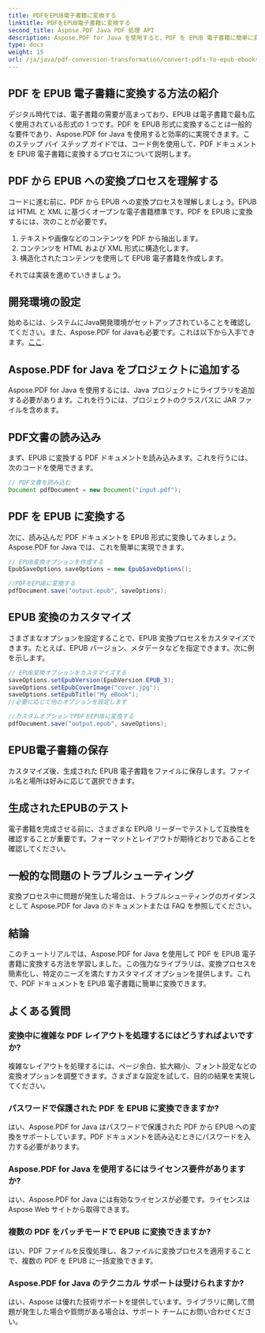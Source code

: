 ```yaml
---
title: PDFをEPUB電子書籍に変換する
linktitle: PDFをEPUB電子書籍に変換する
second_title: Aspose.PDF Java PDF 処理 API
description: Aspose.PDF for Java を使用すると、PDF を EPUB 電子書籍に簡単に変換できます。PDF から EPUB への変換手順と FAQ を学習します。
type: docs
weight: 15
url: /ja/java/pdf-conversion-transformation/convert-pdfs-to-epub-ebooks/
---
```


## PDF を EPUB 電子書籍に変換する方法の紹介

デジタル時代では、電子書籍の需要が高まっており、EPUB は電子書籍で最も広く使用されている形式の 1 つです。PDF を EPUB 形式に変換することは一般的な要件であり、Aspose.PDF for Java を使用すると効率的に実現できます。このステップ バイ ステップ ガイドでは、コード例を使用して、PDF ドキュメントを EPUB 電子書籍に変換するプロセスについて説明します。

## PDF から EPUB への変換プロセスを理解する

コードに進む前に、PDF から EPUB への変換プロセスを理解しましょう。EPUB は HTML と XML に基づくオープンな電子書籍標準です。PDF を EPUB に変換するには、次のことが必要です。

1. テキストや画像などのコンテンツを PDF から抽出します。
2. コンテンツを HTML および XML 形式に構造化します。
3. 構造化されたコンテンツを使用して EPUB 電子書籍を作成します。

それでは実装を進めていきましょう。

## 開発環境の設定

始めるには、システムにJava開発環境がセットアップされていることを確認してください。また、Aspose.PDF for Javaも必要です。これは以下から入手できます。[ここ](https://releases.aspose.com/pdf/java/).

## Aspose.PDF for Java をプロジェクトに追加する

Aspose.PDF for Java を使用するには、Java プロジェクトにライブラリを追加する必要があります。これを行うには、プロジェクトのクラスパスに JAR ファイルを含めます。

## PDF文書の読み込み

まず、EPUB に変換する PDF ドキュメントを読み込みます。これを行うには、次のコードを使用できます。

```java
// PDF文書を読み込む
Document pdfDocument = new Document("input.pdf");
```

## PDF を EPUB に変換する

次に、読み込んだ PDF ドキュメントを EPUB 形式に変換してみましょう。Aspose.PDF for Java では、これを簡単に実現できます。

```java
// EPUB変換オプションを作成する
EpubSaveOptions saveOptions = new EpubSaveOptions();

//PDFをEPUBに変換する
pdfDocument.save("output.epub", saveOptions);
```

## EPUB 変換のカスタマイズ

さまざまなオプションを設定することで、EPUB 変換プロセスをカスタマイズできます。たとえば、EPUB バージョン、メタデータなどを指定できます。次に例を示します。

```java
// EPUB変換オプションをカスタマイズする
saveOptions.setEpubVersion(EpubVersion.EPUB_3);
saveOptions.setEpubCoverImage("cover.jpg");
saveOptions.setEpubTitle("My eBook");
//必要に応じて他のオプションを設定します

//カスタムオプションでPDFをEPUBに変換する
pdfDocument.save("output.epub", saveOptions);
```

## EPUB電子書籍の保存

カスタマイズ後、生成された EPUB 電子書籍をファイルに保存します。ファイル名と場所は好みに応じて選択できます。

## 生成されたEPUBのテスト

電子書籍を完成させる前に、さまざまな EPUB リーダーでテストして互換性を確認することが重要です。フォーマットとレイアウトが期待どおりであることを確認してください。

## 一般的な問題のトラブルシューティング

変換プロセス中に問題が発生した場合は、トラブルシューティングのガイダンスとして Aspose.PDF for Java のドキュメントまたは FAQ を参照してください。

## 結論

このチュートリアルでは、Aspose.PDF for Java を使用して PDF を EPUB 電子書籍に変換する方法を学習しました。この強力なライブラリは、変換プロセスを簡素化し、特定のニーズを満たすカスタマイズ オプションを提供します。これで、PDF ドキュメントを EPUB 電子書籍に簡単に変換できます。

## よくある質問

### 変換中に複雑な PDF レイアウトを処理するにはどうすればよいですか?

複雑なレイアウトを処理するには、ページ余白、拡大縮小、フォント設定などの変換オプションを調整できます。さまざまな設定を試して、目的の結果を実現してください。

### パスワードで保護された PDF を EPUB に変換できますか?

はい、Aspose.PDF for Java はパスワードで保護された PDF から EPUB への変換をサポートしています。PDF ドキュメントを読み込むときにパスワードを入力する必要があります。

### Aspose.PDF for Java を使用するにはライセンス要件がありますか?

はい、Aspose.PDF for Java には有効なライセンスが必要です。ライセンスは Aspose Web サイトから取得できます。

### 複数の PDF をバッチモードで EPUB に変換できますか?

はい、PDF ファイルを反復処理し、各ファイルに変換プロセスを適用することで、複数の PDF を EPUB に一括変換できます。

### Aspose.PDF for Java のテクニカル サポートは受けられますか?

はい、Aspose は優れた技術サポートを提供しています。ライブラリに関して問題が発生した場合や質問がある場合は、サポート チームにお問い合わせください。